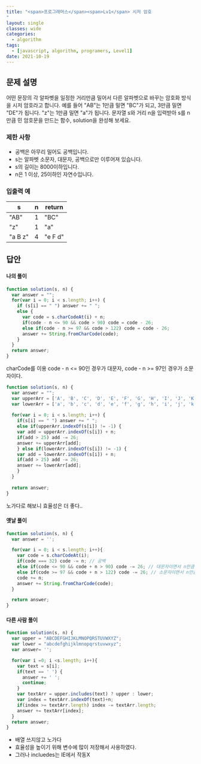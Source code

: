 ```yaml
---
title: "<span>프로그래머스</span><span>Lv1</span> 시저 암호
"
layout: single
classes: wide
categories:
  - algorithm
tags:
  - [javascript, algorithm, programers, Level1]
date: 2021-10-19
---
```


## 문제 설명
어떤 문장의 각 알파벳을 일정한 거리만큼 밀어서 다른 알파벳으로 바꾸는 암호화 방식을 시저 암호라고 합니다. 예를 들어 "AB"는 1만큼 밀면 "BC"가 되고, 3만큼 밀면 "DE"가 됩니다. "z"는 1만큼 밀면 "a"가 됩니다. 문자열 s와 거리 n을 입력받아 s를 n만큼 민 암호문을 만드는 함수, solution을 완성해 보세요.

### 제한 사항
* 공백은 아무리 밀어도 공백입니다.
* s는 알파벳 소문자, 대문자, 공백으로만 이루어져 있습니다.
* s의 길이는 8000이하입니다.
* n은 1 이상, 25이하인 자연수입니다.

### 입출력 예

|s|n|return|
|-|-|-|
|"AB"|1|"BC"|
|"z"|1|"a"|
|"a B z"|4|"e F d"|

## 답안
#### 나의 풀이
```javascript
function solution(s, n) {
  var answer = "";
  for(var i = 0; i < s.length; i++) {
    if (s[i] == " ") answer += " ";
    else {
      var code = s.charCodeAt(i) + n;
      if(code - n <= 90 && code > 90) code = code - 26;
      else if(code - n >= 97 && code > 122) code = code - 26;
      answer += String.fromCharCode(code);
    }
  }
  return answer;
}
```
charCode를 이용
code - n <= 90인 경우가 대문자, code - n >= 97인 경우가 소문자이다.
```javascript
function solution(s, n) {
  var answer = "";
  var upperArr = ['A', 'B', 'C', 'D', 'E', 'F', 'G', 'H', 'I', 'J', 'K', 'L', 'M', 'N', 'O', 'P', 'Q', 'R', 'S', 'T', 'U', 'V', 'W', 'X', 'Y', 'Z'];
  var lowerArr = ['a', 'b', 'c', 'd', 'e', 'f', 'g', 'h', 'i', 'j', 'k', 'l', 'm', 'n', 'o', 'p', 'q', 'r', 's', 't', 'u', 'v', 'w', 'x', 'y', 'z'];
  
  for(var i = 0; i < s.length; i++) {
    if(s[i] == " ") answer += " ";
    else if(upperArr.indexOf(s[i]) != -1) {
    var add = upperArr.indexOf(s[i]) + n;
    if(add > 25) add -= 26;
    answer += upperArr[add];
    } else if(lowerArr.indexOf(s[i]) != -1) {
    var add = lowerArr.indexOf(s[i]) + n;
    if(add > 25) add -= 26;
    answer += lowerArr[add];
    }
  }
    
  return answer;
}
```
노가다로 해보니 효율성은 더 좋다..

#### 옛날 풀이
```javascript
function solution(s, n) {
  var answer = '';

  for(var i = 0; i < s.length; i++){
    var code = s.charCodeAt(i);
    if(code === 32)	code -= n; // 공백
    else if(code <= 90 && code + n > 90) code -= 26; // 대문자이면서 n만큼 민 값이 Z를 넘을 때
    else if(code >= 97 && code + n > 122) code -= 26; // 소문자이면서 n만큼 민 값이 z를 넘을 때
    code += n;
    answer += String.fromCharCode(code); 
  }

  return answer;
}
```

#### 다른 사람 풀이
```javascript
function solution(s, n) {
  var upper = "ABCDEFGHIJKLMNOPQRSTUVWXYZ";
  var lower = "abcdefghijklmnopqrstuvwxyz";
  var answer= '';

  for(var i =0; i <s.length; i++){
    var text = s[i];
    if(text == ' ') {
      answer += ' '; 
      continue;
    }
    var textArr = upper.includes(text) ? upper : lower;
    var index = textArr.indexOf(text)+n;
    if(index >= textArr.length) index -= textArr.length;
    answer += textArr[index];
  }
  return answer;
}
```
* 배열 쓰지않고 노가다  
* 효율성을 높이기 위해 변수에 많이 저장해서 사용하였다.  
* 그러나 incluedes는 IE에서 작동X

